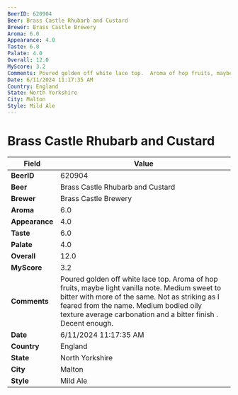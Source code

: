 ```yaml
---
BeerID: 620904
Beer: Brass Castle Rhubarb and Custard
Brewer: Brass Castle Brewery
Aroma: 6.0
Appearance: 4.0
Taste: 6.0
Palate: 4.0
Overall: 12.0
MyScore: 3.2
Comments: Poured golden off white lace top.  Aroma of hop fruits, maybe light vanilla note. Medium sweet to bitter with more of the same. Not as striking as I feared from the name. Medium bodied oily texture average carbonation and a bitter finish . Decent enough.
Date: 6/11/2024 11:17:35 AM
Country: England
State: North Yorkshire
City: Malton
Style: Mild Ale
---
```


# Brass Castle Rhubarb and Custard

| Field         | Value |
|---------------|-------|
| **BeerID** | 620904 |
| **Beer** | Brass Castle Rhubarb and Custard |
| **Brewer** | Brass Castle Brewery |
| **Aroma** | 6.0 |
| **Appearance** | 4.0 |
| **Taste** | 6.0 |
| **Palate** | 4.0 |
| **Overall** | 12.0 |
| **MyScore** | 3.2 |
| **Comments** | Poured golden off white lace top.  Aroma of hop fruits, maybe light vanilla note. Medium sweet to bitter with more of the same. Not as striking as I feared from the name. Medium bodied oily texture average carbonation and a bitter finish . Decent enough.  |
| **Date** | 6/11/2024 11:17:35 AM |
| **Country** | England |
| **State** | North Yorkshire |
| **City** | Malton |
| **Style** | Mild Ale |
